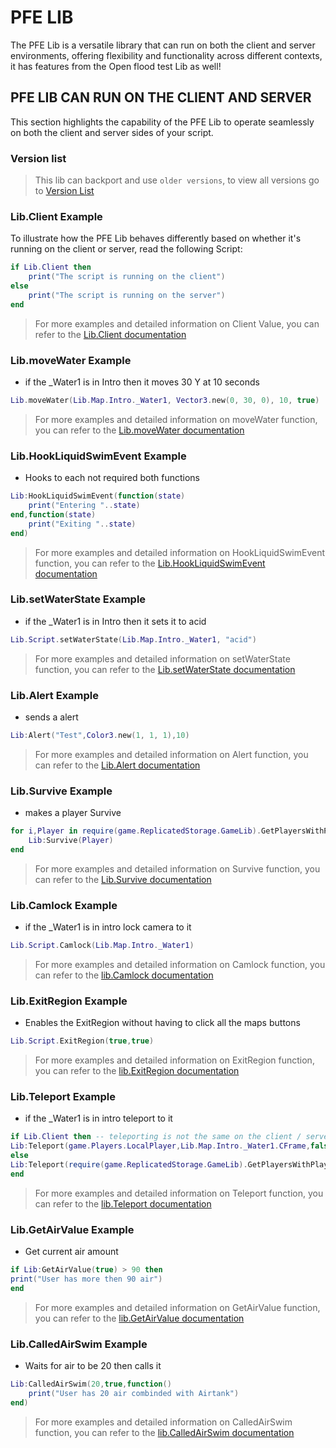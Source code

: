 # PFE LIB

The PFE Lib is a versatile library that can run on both the client and server environments, offering flexibility and functionality across different contexts, it has features from the Open flood test Lib as well!

## PFE LIB CAN RUN ON THE CLIENT AND SERVER

This section highlights the capability of the PFE Lib to operate seamlessly on both the client and server sides of your script.

### Version list
> This lib can backport and use ``older versions``, to view all versions go to [Version List](Pfe/Versions.md)

### Lib.Client Example

To illustrate how the PFE Lib behaves differently based on whether it's running on the client or server, read the following Script:

```lua
if Lib.Client then
    print("The script is running on the client")
else
    print("The script is running on the server")
end
```

> For more examples and detailed information on Client Value, you can refer to the [Lib.Client documentation](Pfe/Client.md)

### Lib.moveWater Example
- if the _Water1 is in Intro then it moves 30 Y at 10 seconds
```lua
Lib.moveWater(Lib.Map.Intro._Water1, Vector3.new(0, 30, 0), 10, true)
```

> For more examples and detailed information on moveWater function, you can refer to the [Lib.moveWater documentation](openfloodtest/Lib.moveWater.md)

### Lib.HookLiquidSwimEvent Example
- Hooks to each not required both functions
```lua
Lib:HookLiquidSwimEvent(function(state)
	print("Entering "..state)
end,function(state)
	print("Exiting "..state)
end)
```

> For more examples and detailed information on HookLiquidSwimEvent function, you can refer to the [Lib.HookLiquidSwimEvent documentation](Pfe/HookLiquidSwimEvent.md)

### Lib.setWaterState Example
- if the _Water1 is in Intro then it sets it to acid
```lua
Lib.Script.setWaterState(Lib.Map.Intro._Water1, "acid")
```
> For more examples and detailed information on setWaterState function, you can refer to the [Lib.setWaterState documentation](openfloodtest/Lib.setWaterState.md)

### Lib.Alert Example
- sends a alert
```lua
Lib:Alert("Test",Color3.new(1, 1, 1),10)
```
> For more examples and detailed information on Alert function, you can refer to the [Lib.Alert documentation](Pfe/Alert.md)

### Lib.Survive Example
- makes a player Survive
```lua
for i,Player in require(game.ReplicatedStorage.GameLib).GetPlayersWithPlayState("Playing") do
	Lib:Survive(Player)
end
```
> For more examples and detailed information on Survive function, you can refer to the [Lib.Survive documentation](Pfe/Survive.md)

### Lib.Camlock Example
- if the _Water1 is in intro lock camera to it
```lua
Lib.Script.Camlock(Lib.Map.Intro._Water1)
```
> For more examples and detailed information on Camlock function, you can refer to the [lib.Camlock documentation](openfloodtest/lib.Camlock.md)

### Lib.ExitRegion Example
- Enables the ExitRegion without having to click all the maps buttons
```lua
Lib.Script.ExitRegion(true,true)
```
> For more examples and detailed information on ExitRegion function, you can refer to the [lib.ExitRegion documentation](openfloodtest/lib.ExitRegion.md)

### Lib.Teleport Example
- if the _Water1 is in intro teleport to it
```lua
if Lib.Client then -- teleporting is not the same on the client / server
Lib:Teleport(game.Players.LocalPlayer,Lib.Map.Intro._Water1.CFrame,false) -- client
else
Lib:Teleport(require(game.ReplicatedStorage.GameLib).GetPlayersWithPlayState("Playing"),Lib.Map.Intro._Water1.CFrame,false) -- server
end
```
> For more examples and detailed information on Teleport function, you can refer to the [lib.Teleport documentation](Pfe/Teleport.md)


### Lib.GetAirValue Example
- Get current air amount
```lua
if Lib:GetAirValue(true) > 90 then
print("User has more then 90 air")
end
```
> For more examples and detailed information on GetAirValue function, you can refer to the [lib.GetAirValue documentation](Pfe/GetAirValue.md)

### Lib.CalledAirSwim Example
- Waits for air to be 20 then calls it
```lua
Lib:CalledAirSwim(20,true,function()
	print("User has 20 air combinded with Airtank")
end)
```
> For more examples and detailed information on CalledAirSwim function, you can refer to the [lib.CalledAirSwim documentation](Pfe/CalledAirSwim.md)
